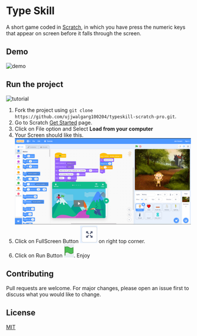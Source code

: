 # Type Skill

A short game coded in [Scratch](https://scratch.mit.edu/about), in which you have press the numeric keys that appear on screen before it falls through the screen.

## Demo

![demo](readme_assets/demo.gif)

## Run the project

![tutorial](readme_assets/tutorial.gif)

1. Fork the project using ```git clone https://github.com/ujjwalgarg100204/typeskill-scratch-pro.git```.
2. Go to Scratch [Get Started](https://scratch.mit.edu/projects/editor/?tutorial=getStarted) page.
3. Click on File option and Select **Load from your computer**
4. Your Screen should like this.
   ![Starting page](readme_assets/Starting%20Page.png)
5. Click on FullScreen Button ![fullscreen_btn](readme_assets/fullscreen_button.png) on right top corner.
6. Click on Run Button ![run_btn](readme_assets/run.png).
   Enjoy

## Contributing

Pull requests are welcome. For major changes, please open an issue first to discuss what you would like to change.

## License

[MIT](LICENSE.txt)